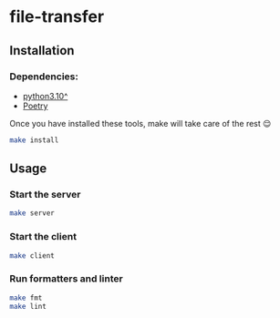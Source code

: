 # file-transfer

## Installation

### Dependencies:
* [python3.10^](https://www.python.org/downloads/)
* [Poetry](https://python-poetry.org/docs/#installation)

Once you have installed these tools, make will take care of the rest :relieved:

``` bash
make install
```

## Usage

### Start the server
``` bash
make server
```

### Start the client
``` bash
make client
```

### Run formatters and linter
``` bash
make fmt
make lint
```
